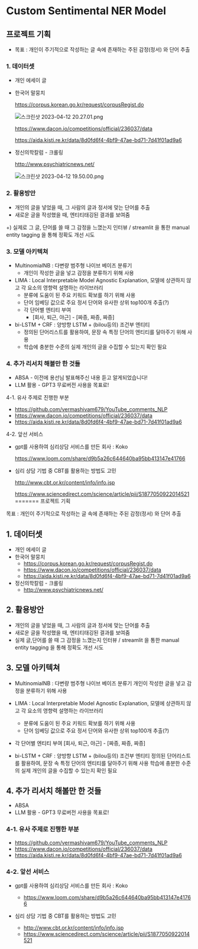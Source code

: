# Custom Sentimental NER Model


## 프로젝트 기획

- 목표 : 개인이 주기적으로 작성하는 글 속에 존재하는 주된 감정(정서) 와 단어 추출

### 1. 데이터셋

- 개인 에세이 글
- 한국어 말뭉치
    
    https://corpus.korean.go.kr/request/corpusRegist.do
    
    ![스크린샷 2023-04-12 20.27.01.png](https://s3-us-west-2.amazonaws.com/secure.notion-static.com/e2e32b8a-4a6c-4f04-b72b-83f7f25aad3e/%E1%84%89%E1%85%B3%E1%84%8F%E1%85%B3%E1%84%85%E1%85%B5%E1%86%AB%E1%84%89%E1%85%A3%E1%86%BA_2023-04-12_20.27.01.png)
    
    https://www.dacon.io/competitions/official/236037/data
    
    https://aida.kisti.re.kr/data/8d0fd6f4-4bf9-47ae-bd71-7d41f01ad9a6
    
- 정신의학칼럼 - 크롤링
    
    http://www.psychiatricnews.net/
    
    ![스크린샷 2023-04-12 19.50.00.png](https://s3-us-west-2.amazonaws.com/secure.notion-static.com/53f33c3f-8437-4b20-b6cd-3c38d2bf2969/%E1%84%89%E1%85%B3%E1%84%8F%E1%85%B3%E1%84%85%E1%85%B5%E1%86%AB%E1%84%89%E1%85%A3%E1%86%BA_2023-04-12_19.50.00.png)
    

### 2. 활용방안

- 개인의 글을 넣었을 때, 그 사람의 글과 정서에 맞는 단어를 추출
- 새로운 글을 작성했을 때, 엔티티태깅된 결과를 보여줌

+) 실제로 그 글, 단어를 쓸 때 그 감정을 느꼈는지 인터뷰 / streamlit 을 통한 manual entity tagging 을 통해 정확도 개선 시도

### 3. 모델 아키텍쳐

- MultinomialNB : 다변량 범주형 나이브 베이즈 분류기
    - 개인이 작성한 글을 넣고 감정을 분류하기 위해 사용
- LIMA : Local Interpretable Model Agnostic Explanation, 모델에 상관하지 않고 각 요소의 영향력 설명하는 라이브러리
    - 분류에 도움이 된 주요 키워드 확보를 하기 위해 사용
    - 단어 임베딩 값으로 주요 정서 단어와 유사한 상위 top100개 추출(?)
    - 각 단어별 엔티티 부여
        - [회사, 퇴근, 야근] - [짜증, 짜증, 짜증]
- bi-LSTM + CRF : 양방향 LSTM + (bilou등의) 조건부 엔티티
    - 정의된 단어리스트를 활용하여, 문장 속 특정 단어의 엔티티를 달아주기 위해 사용
    - 학습에 충분한 수준의 실제 개인의 글을 수집할 수 있는지 확인 필요

### 4. 추가 리서치 해볼만 한 것들

- ABSA - 이전에 용선님 발표해주신 내용 듣고 알게되었습니다!
- LLM 활용 - GPT3 무료버전 사용을 목표로!

4-1. 유사 주제로 진행한 부분

- https://github.com/vermashivam679/YouTube_comments_NLP
- https://www.dacon.io/competitions/official/236037/data
- https://aida.kisti.re.kr/data/8d0fd6f4-4bf9-47ae-bd71-7d41f01ad9a6

4-2. 앞선 서비스 

- gpt를 사용하여 심리상담 서비스를 만든 회사 : Koko
    
    https://www.loom.com/share/d9b5a26c644640ba95bb413147e41766
    

- 심리 상담 기법 중 CBT를 활용하는 방법도 고민
    
    http://www.cbt.or.kr/content/info/info.jsp
    
    https://www.sciencedirect.com/science/article/pii/S1877050922014521
=======
프로젝트 기획

목표 : 개인이 주기적으로 작성하는 글 속에 존재하는 주된 감정(정서) 와 단어 추출

## 1. 데이터셋

- 개인 에세이 글
- 한국어 말뭉치
  - https://corpus.korean.go.kr/request/corpusRegist.do
  - https://www.dacon.io/competitions/official/236037/data
  - https://aida.kisti.re.kr/data/8d0fd6f4-4bf9-47ae-bd71-7d41f01ad9a6
- 정신의학칼럼 - 크롤링
  - http://www.psychiatricnews.net/


## 2. 활용방안
  - 개인의 글을 넣었을 때, 그 사람의 글과 정서에 맞는 단어를 추출
  - 새로운 글을 작성했을 때, 엔티티태깅된 결과를 보여줌
  - 실제 글,단어를 쓸 때 그 감정을 느꼈는지 인터뷰 / streamlit 을 통한 manual entity tagging 을 통해 정확도 개선 시도

## 3. 모델 아키텍쳐

  - MultinomialNB : 다변량 범주형 나이브 베이즈 분류기
    개인이 작성한 글을 넣고 감정을 분류하기 위해 사용
  - LIMA : Local Interpretable Model Agnostic Explanation, 모델에 상관하지 않고 각 요소의 영향력 설명하는 라이브러리
    - 분류에 도움이 된 주요 키워드 확보를 하기 위해 사용
    - 단어 임베딩 값으로 주요 정서 단어와 유사한 상위 top100개 추출(?)
  
  - 각 단어별 엔티티 부여
    [회사, 퇴근, 야근] - [짜증, 짜증, 짜증]
  - bi-LSTM + CRF : 양방향 LSTM + (bilou등의) 조건부 엔티티
    정의된 단어리스트를 활용하여, 문장 속 특정 단어의 엔티티를 달아주기 위해 사용
    학습에 충분한 수준의 실제 개인의 글을 수집할 수 있는지 확인 필요

## 4. 추가 리서치 해볼만 한 것들

  - ABSA 
  - LLM 활용 - GPT3 무료버전 사용을 목표로!

### 4-1. 유사 주제로 진행한 부분

  - https://github.com/vermashivam679/YouTube_comments_NLP
  - https://www.dacon.io/competitions/official/236037/data
  - https://aida.kisti.re.kr/data/8d0fd6f4-4bf9-47ae-bd71-7d41f01ad9a6

### 4-2. 앞선 서비스

  - gpt를 사용하여 심리상담 서비스를 만든 회사 : Koko
    - https://www.loom.com/share/d9b5a26c644640ba95bb413147e41766

  - 심리 상담 기법 중 CBT를 활용하는 방법도 고민
    - http://www.cbt.or.kr/content/info/info.jsp
    - https://www.sciencedirect.com/science/article/pii/S1877050922014521

